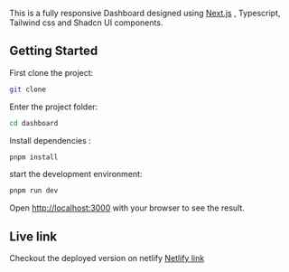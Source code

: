 This is a fully responsive Dashboard designed using [Next.js](https://nextjs.org) , Typescript, Tailwind css and Shadcn UI components.

## Getting Started

First clone the project:

```bash
git clone

```

Enter the project folder:

```bash
cd dashboard
```

Install dependencies :

```bash
pnpm install
```

start the development environment:

```bash
pnpm run dev
```

Open [http://localhost:3000](http://localhost:3000) with your browser to see the result.

## Live link

Checkout the deployed version on netlify [Netlify link](https://shadcndashoard.netlify.app/)
